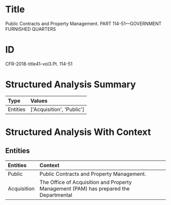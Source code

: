 # Title

 Public Contracts and Property Management. PART 114-51—GOVERNMENT FURNISHED QUARTERS


# ID

 CFR-2018-title41-vol3.Pt. 114-51


# Structured Analysis Summary

| Type     | Values                    |
|:---------|:--------------------------|
| Entities | ['Acquisition', 'Public'] |


# Structured Analysis With Context

 


## Entities

| Entities    | Context                                                                                |
|:------------|:---------------------------------------------------------------------------------------|
| Public      | Public  Contracts and Property Management.                                             |
| Acquisition | The Office of  Acquisition and Property Management (PAM) has prepared the Departmental |


